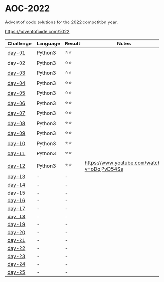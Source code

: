 # AOC-2022
Advent of code solutions for the 2022 competition year.

https://adventofcode.com/2022

| Challenge                  | Language | Result | Notes |
| -------------------------- | -------- | ------ | ----- |
| [day-01](solutions/day-01) | Python3  | ⭐⭐    |  |
| [day-02](solutions/day-02) | Python3  | ⭐⭐    |  |
| [day-03](solutions/day-03) | Python3  | ⭐⭐    |  |
| [day-04](solutions/day-04) | Python3  | ⭐⭐    |  |
| [day-05](solutions/day-05) | Python3  | ⭐⭐    |  |
| [day-06](solutions/day-06) | Python3  | ⭐⭐    |  |
| [day-07](solutions/day-07) | Python3  | ⭐⭐    |  |
| [day-08](solutions/day-08) | Python3  | ⭐⭐    |  |
| [day-09](solutions/day-09) | Python3  | ⭐⭐    |  |
| [day-10](solutions/day-10) | Python3  | ⭐⭐    |  |
| [day-11](solutions/day-11) | Python3  | ⭐⭐    |  |
| [day-12](solutions/day-12) | Python3  | ⭐⭐    | https://www.youtube.com/watch?v=oDqjPvD54Ss |
| [day-13](solutions/day-13) | - | - |  |
| [day-14](solutions/day-14) | - | - |  |
| [day-15](solutions/day-15) | - | - |  |
| [day-16](solutions/day-16) | - | - |  |
| [day-17](solutions/day-17) | - | - |  |
| [day-18](solutions/day-18) | - | - |  |
| [day-19](solutions/day-19) | - | - |  |
| [day-20](solutions/day-20) | - | - |  |
| [day-21](solutions/day-21) | - | - |  |
| [day-22](solutions/day-22) | - | - |  |
| [day-23](solutions/day-23) | - | - |  |
| [day-24](solutions/day-24) | - | - |  |
| [day-25](solutions/day-25) | - | - |  |